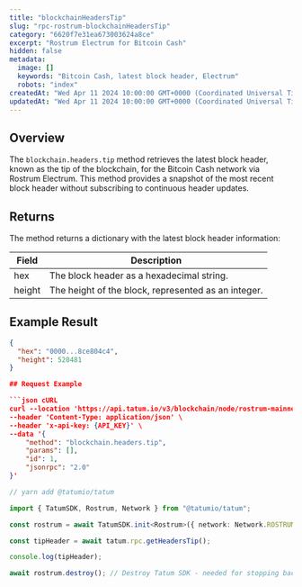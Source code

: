 ```yaml
---
title: "blockchainHeadersTip"
slug: "rpc-rostrum-blockchainHeadersTip"
category: "6620f7e31ea673003624a8ce"
excerpt: "Rostrum Electrum for Bitcoin Cash"
hidden: false
metadata:
  image: []
  keywords: "Bitcoin Cash, latest block header, Electrum"
  robots: "index"
createdAt: "Wed Apr 11 2024 10:00:00 GMT+0000 (Coordinated Universal Time)"
updatedAt: "Wed Apr 11 2024 10:00:00 GMT+0000 (Coordinated Universal Time)"
---
```


## Overview

The `blockchain.headers.tip` method retrieves the latest block header, known as the tip of the blockchain, for the Bitcoin Cash network via Rostrum Electrum. This method provides a snapshot of the most recent block header without subscribing to continuous header updates.

## Returns

The method returns a dictionary with the latest block header information:

| Field  | Description                                         |
| ------ | --------------------------------------------------- |
| hex    | The block header as a hexadecimal string.           |
| height | The height of the block, represented as an integer. |

## Example Result

```json
{
  "hex": "0000...8ce804c4",
  "height": 520481
}

## Request Example

```json cURL
curl --location 'https://api.tatum.io/v3/blockchain/node/rostrum-mainnet/' \
--header 'Content-Type: application/json' \
--header 'x-api-key: {API_KEY}' \
--data '{
    "method": "blockchain.headers.tip",
    "params": [],
    "id": 1,
    "jsonrpc": "2.0"
}'
```
```typescript
// yarn add @tatumio/tatum

import { TatumSDK, Rostrum, Network } from "@tatumio/tatum";

const rostrum = await TatumSDK.init<Rostrum>({ network: Network.ROSTRUM_MAINNET });

const tipHeader = await tatum.rpc.getHeadersTip();

console.log(tipHeader);

await rostrum.destroy(); // Destroy Tatum SDK - needed for stopping background jobs
```
